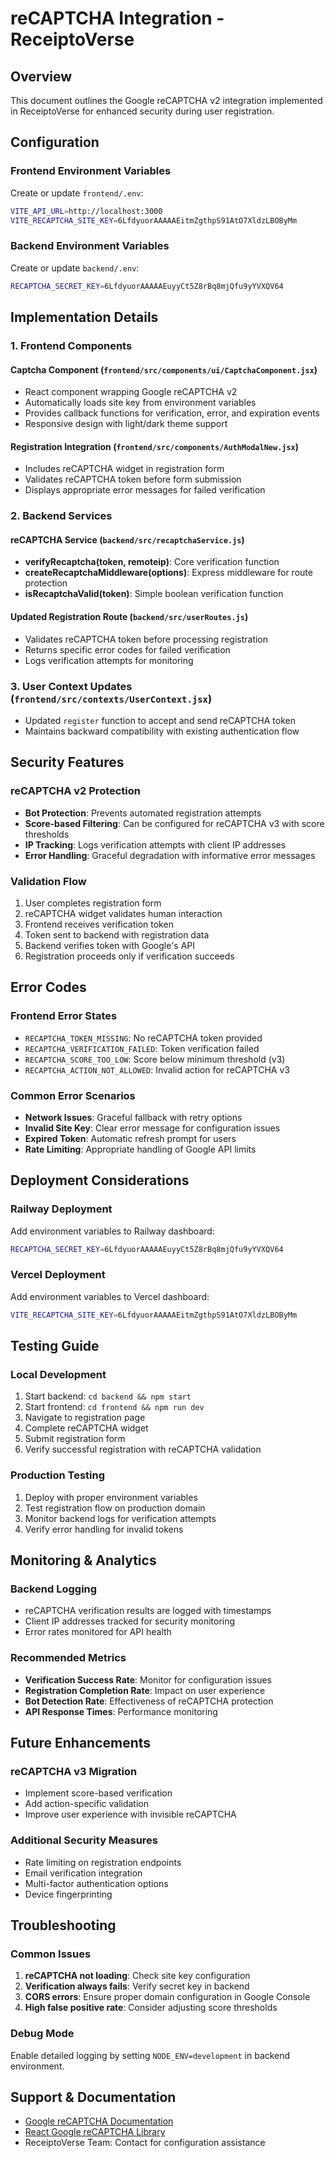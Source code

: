 # reCAPTCHA Integration - ReceiptoVerse

## Overview

This document outlines the Google reCAPTCHA v2 integration implemented in ReceiptoVerse for enhanced security during user registration.

## Configuration

### Frontend Environment Variables

Create or update `frontend/.env`:

```bash
VITE_API_URL=http://localhost:3000
VITE_RECAPTCHA_SITE_KEY=6LfdyuorAAAAAEitmZgthpS91AtO7XldzLBOByMm
```

### Backend Environment Variables

Create or update `backend/.env`:

```bash
RECAPTCHA_SECRET_KEY=6LfdyuorAAAAAEuyyCt5Z8rBq8mjQfu9yYVXQV64
```

## Implementation Details

### 1. Frontend Components

#### Captcha Component (`frontend/src/components/ui/CaptchaComponent.jsx`)

- React component wrapping Google reCAPTCHA v2
- Automatically loads site key from environment variables
- Provides callback functions for verification, error, and expiration events
- Responsive design with light/dark theme support

#### Registration Integration (`frontend/src/components/AuthModalNew.jsx`)

- Includes reCAPTCHA widget in registration form
- Validates reCAPTCHA token before form submission
- Displays appropriate error messages for failed verification

### 2. Backend Services

#### reCAPTCHA Service (`backend/src/recaptchaService.js`)

- **verifyRecaptcha(token, remoteip)**: Core verification function
- **createRecaptchaMiddleware(options)**: Express middleware for route protection
- **isRecaptchaValid(token)**: Simple boolean verification function

#### Updated Registration Route (`backend/src/userRoutes.js`)

- Validates reCAPTCHA token before processing registration
- Returns specific error codes for failed verification
- Logs verification attempts for monitoring

### 3. User Context Updates (`frontend/src/contexts/UserContext.jsx`)

- Updated `register` function to accept and send reCAPTCHA token
- Maintains backward compatibility with existing authentication flow

## Security Features

### reCAPTCHA v2 Protection

- **Bot Protection**: Prevents automated registration attempts
- **Score-based Filtering**: Can be configured for reCAPTCHA v3 with score thresholds
- **IP Tracking**: Logs verification attempts with client IP addresses
- **Error Handling**: Graceful degradation with informative error messages

### Validation Flow

1. User completes registration form
2. reCAPTCHA widget validates human interaction
3. Frontend receives verification token
4. Token sent to backend with registration data
5. Backend verifies token with Google's API
6. Registration proceeds only if verification succeeds

## Error Codes

### Frontend Error States

- `RECAPTCHA_TOKEN_MISSING`: No reCAPTCHA token provided
- `RECAPTCHA_VERIFICATION_FAILED`: Token verification failed
- `RECAPTCHA_SCORE_TOO_LOW`: Score below minimum threshold (v3)
- `RECAPTCHA_ACTION_NOT_ALLOWED`: Invalid action for reCAPTCHA v3

### Common Error Scenarios

- **Network Issues**: Graceful fallback with retry options
- **Invalid Site Key**: Clear error message for configuration issues
- **Expired Token**: Automatic refresh prompt for users
- **Rate Limiting**: Appropriate handling of Google API limits

## Deployment Considerations

### Railway Deployment

Add environment variables to Railway dashboard:

```bash
RECAPTCHA_SECRET_KEY=6LfdyuorAAAAAEuyyCt5Z8rBq8mjQfu9yYVXQV64
```

### Vercel Deployment

Add environment variables to Vercel dashboard:

```bash
VITE_RECAPTCHA_SITE_KEY=6LfdyuorAAAAAEitmZgthpS91AtO7XldzLBOByMm
```

## Testing Guide

### Local Development

1. Start backend: `cd backend && npm start`
2. Start frontend: `cd frontend && npm run dev`
3. Navigate to registration page
4. Complete reCAPTCHA widget
5. Submit registration form
6. Verify successful registration with reCAPTCHA validation

### Production Testing

1. Deploy with proper environment variables
2. Test registration flow on production domain
3. Monitor backend logs for verification attempts
4. Verify error handling for invalid tokens

## Monitoring & Analytics

### Backend Logging

- reCAPTCHA verification results are logged with timestamps
- Client IP addresses tracked for security monitoring
- Error rates monitored for API health

### Recommended Metrics

- **Verification Success Rate**: Monitor for configuration issues
- **Registration Completion Rate**: Impact on user experience
- **Bot Detection Rate**: Effectiveness of reCAPTCHA protection
- **API Response Times**: Performance monitoring

## Future Enhancements

### reCAPTCHA v3 Migration

- Implement score-based verification
- Add action-specific validation
- Improve user experience with invisible reCAPTCHA

### Additional Security Measures

- Rate limiting on registration endpoints
- Email verification integration
- Multi-factor authentication options
- Device fingerprinting

## Troubleshooting

### Common Issues

1. **reCAPTCHA not loading**: Check site key configuration
2. **Verification always fails**: Verify secret key in backend
3. **CORS errors**: Ensure proper domain configuration in Google Console
4. **High false positive rate**: Consider adjusting score thresholds

### Debug Mode

Enable detailed logging by setting `NODE_ENV=development` in backend environment.

## Support & Documentation

- [Google reCAPTCHA Documentation](https://developers.google.com/recaptcha)
- [React Google reCAPTCHA Library](https://github.com/dozoisch/react-google-recaptcha)
- ReceiptoVerse Team: Contact for configuration assistance
